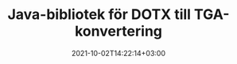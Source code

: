 ---
############################# Static ############################
layout: "autogen-gist"
date: 2021-10-02T14:22:14+03:00
draft: false
path: "sv/total/java/conversion/dotx-to-tga/"
other_out_formats: "PDF DOC DOCX DOCM DOT DOTX DOTM TXT RTF HTML MHTML HTM MHT XLS XLSX XLSM XLSB XLT XLTX XLTM XLAM CSV TSV FODS DIF SXC PPT PPTX PPS PPSX PPSM POT POTX PPTM POTM ODT OTT ODS ODP OTP TIFF JPEG JPG PNG GIF BMP ICO WMF EMF DCM WEBP JP2 EMZ WMZ SVG SVGZ TGA XPS TEX MD PSD PSB EPUB WEB EXCEL IMAGE FODP DICOM"
ad_headline: "Java DOTX till TGA-konvertering"
ad_description: "DOTX till TGA dokumentkonverterings-API för Java | Över 100 filformat stöds"

############################# Head ############################
head_title: "Konvertera DOTX till TGA i Java | Java Word Conversion Library"
head_description: "Java Word Processing Document Conversion API. Konvertera DOTX till TGA och 100+ andra bilder och filformat i Java-applikationer med hjälp av NetBeans, IntelliJ IDEA och Eclipse utvecklingsmiljöer."

############################# Header ############################
title: "Java-bibliotek för DOTX till TGA-konvertering"
description: "Konvertera DOTX till TGA programmässigt i Java- och J2SE-applikationer med hjälp av flexibla dokumentmanipuleringsalternativ för att anpassa utseendet på det resulterande dokumentet. Word-dokumentkonverteringsbiblioteket konverterar Word-dokumentformat till PDF, Excel-kalkylblad, PowerPoint-presentationer, Photoshop, HTML, eBook, XML, bilder och många andra populära filformat. Använd flera dokumentkonverteringsfunktioner – konvertera hela dokumentet eller välj specifika sidor i källdokumentfilen baserat på de självvalda sidnumren eller sidintervallen och konvertera enkelt till ett dokumentformat som stöds utan att använda någon extern programvara."

############################# SubMenu ############################
submenu:
    enable: false

############################# Content ############################
content:
    enable: true
    block:
    - title_left: "Hur man konverterar DOTX till TGA i Java"
      content_left: |
          Utför DOTX till TGA filkonvertering i Java med tre enkla steg. Visa det konverterade MHTML-dokumentet som det är eller rendera och visa det som HTML utan att använda någon extern programvara.

          -   Skapa en ny instans av klassen **Converter** och ladda DOTX-filen
          -   Ställ in **ConvertOptions** för TGA-dokumenttypen
          -   Anrop **Convert** för klassinstansen **Converter** för konvertering till TGA
          -   Ställ in alternativ för HTML-visare
          -   Skapa **Viewer**-objekt för att se konverterad TGA som HTML
          
      title_right: "Nedladdningar och installationsinstruktioner"
      content_right: |
          Du behöver namnrymder `GroupDocs.Conversion` och `GroupDocs.Viewer` för att konvertera Word-filformat till ett brett utbud av bilder och dokumenttyper som PDF, Microsoft Office (Word, Excel, PowerPoint, Project, Outlook), OpenDocument, HTML och CAD-diagram. Utforska andra [Java API:er för Office-dokument](https://products.conholdate.com/total/java/) som erbjuds av Conholdate.Total.
          
          Hämta respektive monteringsfiler från [Nedladdningar](https://downloads.conholdate.com/total/java) eller hämta hela paketet från [Maven](https://repository.conholdate.com/webapp/#/artifacts/browse/tree/General/repo) för att lägga till `Conholdate.Total for Java` direkt i din arbetsyta.
          
      gisthash: "675fd7fb45acf595fd9f872593eb2899"
      gistfile: "word-to-pdf-conversion.java"

    - title_left: "Lägg till vattenstämpel i Word och konvertera till PDF"
      content_left: |
          Konvertera Word-dokument till PDF i Java exakt som den ursprungliga källfilen och använd text- eller bildvattenstämplar på de konverterade dokumentsidorna.

          -   Skapa ny instans av klassen **Converter** för att konvertera Word DOCX-dokument
          -   Instantiera rätt **ConvertOptions**-klass (PdfConvertOptions, WordProcessingConvertOptions, SpreadsheetConvertOptions)
          -   Skapa en ny instans av klassen **WatermarkOptions**
          -   Ange egenskaper för vattenstämpel (färg, bredd, höjd, text, bild etc)
          -   Ställ in egenskapen **Watermark** för **ConvertOptions**-instansen
          -   Anrop **Convert** för klassinstansen **Converter** för konvertering av Word till PDF
          
      title_right: "Ladda och konvertera fjärrplacerade dokument"
      content_right: |
          Med Conholdate.Total för Java – utvecklare kan ladda och konvertera dokument från olika fjärrplatser och molndokumentlagringsresurser som Amazon S3, Microsoft Azure Blob, FTP, lokal disk, stream eller en enkel URL. Ange bara metoden för att erhålla fjärrbelägen dokumentström och skicka den sedan till Converter-klassen som en konstruktor.
          
          Conholdate.Total för Java API:er stöds på olika operativsystem som Windows J2SE, Linux (Ubuntu, OpenSUSE, CentOS och andra), macOS och alla typer av Java-applikationer baserade på Eclipse, IntelliJ NetBeans, IntelliJ IDEA eller Visual Studio Code utvecklingsmiljöer.
          
      gisthash: "6999e55b491eea2906d7fefe2e636e33"
      gistfile: "add-watermark-to-word-and-convert-to-pdf.java"
          
    - title_left: "Lösenordsskyddad konvertering av Word till PDF"
      content_left: |
          Ladda och konvertera lösenordsskyddade ordbehandlingsdokument exakt till PDF i dina Java-baserade applikationer – allt du behöver är bara några rader kod. Utvecklare kan också omvandla Word-dokument (DOC eller DOCX) till andra format som webb (HTML, MHTML), bilder (JPG, PNG TIFF, BMP), Markdown och många andra utan att behöva installera Microsoft Word.

          -   Skapa en ny instans av klassen **Converter** och skicka källdokumentets sökväg
          -   Instantiera rätt **ConvertOptions**-klass, t.ex. (PdfConvertOptions, WordProcessingConvertOptions, SpreadsheetConvertOptions etc.)
          -   Anrop **Convert** för klassinstansen **Converter** och skicka filnamnet för det konverterade dokumentet
        
      title_right: "Utdrag av källdokumentinformation"
      content_right: |
          Funktionen för att extrahera dokumentinformation gör det inte bara möjligt att få grundläggande information om källdokumentfilen, utan den stöder också extrahering av värdefull information om filformat. Det inkluderar projektstart- och slutdatum för en Microsoft Project-fil, eventuella utskriftsrestriktioner på ett PDF-dokument, lista över mappar som ingår i en Outlook-datafil och information om lager och layouter i ett CAD-dokument.

          En annan användbar funktion hos Conholdate.Total Java API:er för dokumentkonvertering är den automatiska upptäckten av ett okänt filformattillägg av källdokumentet som levereras i form av bytesström.
          
      gisthash: "35e23082b8fa43502d6784c38947eef1"
      gistfile: "password-protected-word-document-to-pdf-conversion.java"

    - title_left: "Konvertera specifika Word-sidor till PDF i Java"
      content_left: |
          Java-dokumentkonverterings-API låter dig välja utvalda sidor från källdokumentet och korrekt konvertera till det dokumentformat som stöds. Kodexemplet nedan visar hur man konverterar den första och fjärde sidan i ett Word-dokument till den resulterande PDF-filen.

          -   Skapa en ny instans av klassen **Converter** och ladda indatadokument (Word).
          -   Instantiera rätt **ConvertOptions**-klass, t.ex. (PdfConvertOptions, WordProcessingConvertOptions, SpreadsheetConvertOptions etc)
          -   Ställ in egenskapen **setPages** för **ConvertOptions**-instansen och ange specifikt sidnummer som ska konverteras
          -   Anropa **Convert** för klassinstansen **Converter** och skicka filnamnet (PDF) för det konverterade dokumentet
        
      title_right: "Cacha konverterade dokumentresultat"
      content_right: |
          I vissa fall är den konverterade dokumentstorleken större och det tar tid att konvertera. Dokumentkonverteringsbiblioteket erbjuder cachningsfunktionen för att effektivt hantera sådana situationer och påskynda den upprepade konverteringsprocessen. Aktivera ICache-gränssnittet för att arbeta med anpassad cache-implementering med hjälp av tilläggspunkten och kontrollera cachekonverteringen, som du föredrar.

          Konverteringsresultatet sparas på den lokala enheten som standard men alla typer av cachelagring kan stödjas genom att implementera lämpliga gränssnitt som Amazon S3, Dropbox, Google Drive, Windows Azure, Reddis eller något annat.
          
      gisthash: "98e5756c4d2150212f5abd2eb2067059"
      gistfile: "convert-specific-word-document-pages-to-pdf.java"
############################# About Formats ############################
about_formats:
    enable: false
############################# More Formats ############################
more_formats:
    enable: true
    auto: false
    other_out_formats: PDF DOC DOCX DOCM DOT DOTX DOTM TXT RTF HTML MHTML HTM MHT XLS XLSX XLSM XLSB XLT XLTX XLTM XLAM CSV TSV FODS DIF SXC PPT PPTX PPS PPSX PPSM POT POTX PPTM POTM ODT OTT ODS ODP OTP TIFF JPEG JPG PNG GIF BMP ICO WMF EMF DCM WEBP JP2 EMZ WMZ SVG SVGZ TGA XPS TEX MD PSD PSB EPUB WEB EXCEL IMAGE FODP DICOM
############################# Back to top ###############################
back_to_top:
  enable: true
---